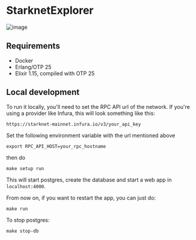 # StarknetExplorer
![image](https://github.com/lambdaclass/starknet_explorer/assets/569014/4f3f5795-33ac-4592-8ba8-804df964016a)

## Requirements

- Docker
- Erlang/OTP 25
- Elixir 1.15, compiled with OTP 25

## Local development

To run it locally, you'll need to set the RPC API url of the network. If you're using a provider like Infura, this will look something like this:

```
https://starknet-mainnet.infura.io/v3/your_api_key
```

Set the following environment variable with the url mentioned above

```
export RPC_API_HOST=your_rpc_hostname
```

then do

```
make setup run
```

This will start postgres, create the database and start a web app in `localhost:4000`.

From now on, if you want to restart the app, you can just do:
```
make run
```

To stop postgres:
```
make stop-db
```

